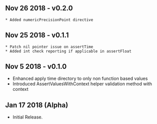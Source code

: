 ## Nov 26 2018 - v0.2.0
    * Added numericPrecisionPoint directive

## Nov 25 2018 - v0.1.1
    * Patch nil pointer issue on assertTime
    * Added int check reporting if applicable in assertFloat
    
## Nov 5 2018 - v0.1.0

  * Enhanced apply time directory to only non function based values
  * Introduced AssertValuesWithContext helper validation method with context
  
## Jan 17 2018 (Alpha)

  * Initial Release.
